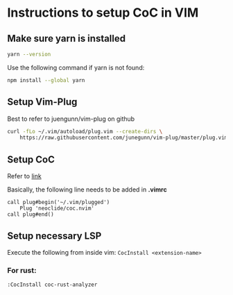 # Instructions to setup CoC in VIM

## Make sure yarn is installed

```zsh
yarn --version
```

Use the following command if yarn is not found:

```zsh
npm install --global yarn
```

## Setup Vim-Plug
Best to refer to juengunn/vim-plug on github

```zsh
curl -fLo ~/.vim/autoload/plug.vim --create-dirs \
    https://raw.githubusercontent.com/junegunn/vim-plug/master/plug.vim
```

## Setup CoC
Refer to [link](https://www.linuxfordevices.com/tutorials/linux/setup-coc-autocompletion-vim)

Basically, the following line needs to be added in **.vimrc**

```
call plug#begin('~/.vim/plugged')
    Plug 'neoclide/coc.nvim'
call plug#end()
```

## Setup necessary LSP
Execute the following from inside vim: `CocInstall <extension-name>`

### For rust:
```
:CocInstall coc-rust-analyzer
```
